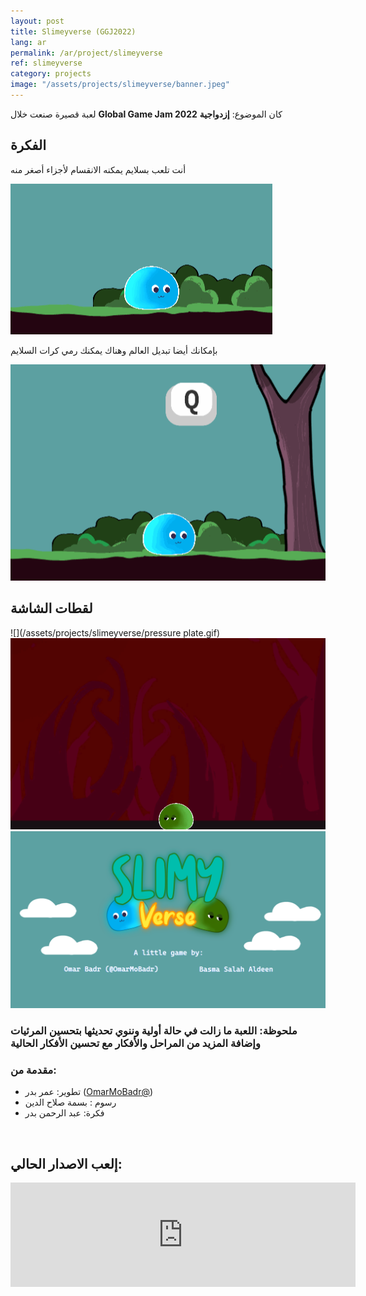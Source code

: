 ```yaml
---
layout: post
title: Slimeyverse (GGJ2022)
lang: ar
permalink: /ar/project/slimeyverse
ref: slimeyverse
category: projects
image: "/assets/projects/slimeyverse/banner.jpeg"
---
```


لعبة قصيرة صنعت خلال **Global Game Jam 2022** كان الموضوع: **إزدواجية**

## الفكرة

أنت تلعب بسلايم يمكنه الانقسام لأجزاء أصغر منه

![](/assets/projects/slimeyverse/split.gif)

بإمكانك أيضا تبديل العالم وهناك يمكنك رمي كرات السلايم

![](/assets/projects/slimeyverse/shooting.gif)


## لقطات الشاشة
![](/assets/projects/slimeyverse/pressure plate.gif)
![](/assets/projects/slimeyverse/boss.gif)
![](/assets/projects/slimeyverse/credits.png)

### ملحوظة: اللعبة ما زالت في حالة أولية وننوي تحديثها بتحسين المرئيات وإضافة المزيد من المراحل والأفكار مع تحسين الأفكار الحالية

### مقدمة من:
*   تطوير: عمر بدر ([OmarMoBadr@](https://twitter.com/OmarMoBadr))
*   رسوم : بسمة صلاح الدين
*   فكرة: عبد الرحمن بدر

<br>

## إلعب الاصدار الحالي:
<iframe frameborder="0" src="https://itch.io/embed/1374213?bg_color=222222&amp;fg_color=eeeeee&amp;border_color=363636" width="552" height="167"><a href="https://omarmobadr.itch.io/slimeyverse">Slimeyverse by Omar Badr</a></iframe>